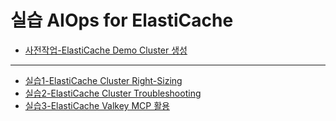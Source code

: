 # 실습 AIOps for ElastiCache
- [사전작업-ElastiCache Demo Cluster 생성](./elasticache-create-replication-group.md)
---
- [실습1-ElastiCache Cluster Right-Sizing](./01_ElastiCache_Right-Sizing.md)
- [실습2-ElastiCache Cluster Troubleshooting](./02_Troubleshooting.md)
- [실습3-ElastiCache Valkey MCP 활용](./03_Valkey_MCP.md)
